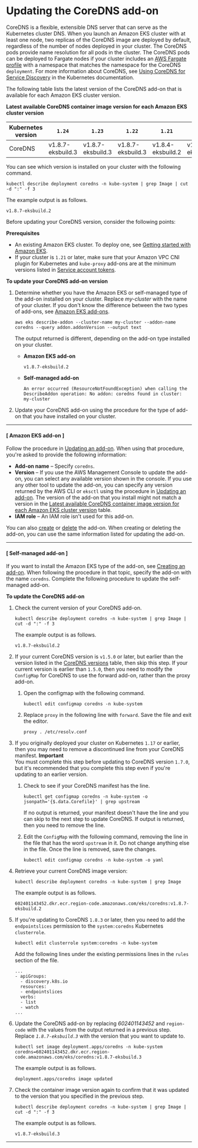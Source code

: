 # Updating the CoreDNS add\-on<a name="managing-coredns"></a>

CoreDNS is a flexible, extensible DNS server that can serve as the Kubernetes cluster DNS\. When you launch an Amazon EKS cluster with at least one node, two replicas of the CoreDNS image are deployed by default, regardless of the number of nodes deployed in your cluster\. The CoreDNS pods provide name resolution for all pods in the cluster\. The CoreDNS pods can be deployed to Fargate nodes if your cluster includes an [AWS Fargate profile](fargate-profile.md) with a namespace that matches the namespace for the CoreDNS `deployment`\. For more information about CoreDNS, see [Using CoreDNS for Service Discovery](https://kubernetes.io/docs/tasks/administer-cluster/coredns/) in the Kubernetes documentation\.

The following table lists the latest version of the CoreDNS add\-on that is available for each Amazon EKS cluster version\.<a name="coredns-versions"></a>


**Latest available CoreDNS container image version for each Amazon EKS cluster version**  

| Kubernetes version | `1.24` | `1.23` | `1.22` | `1.21` | `1.20` | `1.19` | 
| --- | --- | --- | --- | --- | --- | --- | 
| CoreDNS | v1\.8\.7\-eksbuild\.3 | v1\.8\.7\-eksbuild\.3 | v1\.8\.7\-eksbuild\.3 | v1\.8\.4\-eksbuild\.2 | v1\.8\.3\-eksbuild\.1 | 1\.8\.0 | 

You can see which version is installed on your cluster with the following command\.

```
kubectl describe deployment coredns -n kube-system | grep Image | cut -d ":" -f 3
```

The example output is as follows\.

```
v1.8.7-eksbuild.2
```

Before updating your CoreDNS version, consider the following points:

**Prerequisites**
+ An existing Amazon EKS cluster\. To deploy one, see [Getting started with Amazon EKS](getting-started.md)\.
+ If your cluster is `1.21` or later, make sure that your Amazon VPC CNI plugin for Kubernetes and `kube-proxy` add\-ons are at the minimum versions listed in [Service account tokens](service-accounts.md#boundserviceaccounttoken-validated-add-on-versions)\.

**To update your CoreDNS add\-on version**

1. Determine whether you have the Amazon EKS or self\-managed type of the add\-on installed on your cluster\. Replace *my\-cluster* with the name of your cluster\. If you don't know the difference between the two types of add\-ons, see [Amazon EKS add\-ons](eks-add-ons.md)\.

   ```
   aws eks describe-addon --cluster-name my-cluster --addon-name coredns --query addon.addonVersion --output text
   ```

   The output returned is different, depending on the add\-on type installed on your cluster\.
   + **Amazon EKS add\-on**

     ```
     v1.8.7-eksbuild.2
     ```
   + **Self\-managed add\-on**

     ```
     An error occurred (ResourceNotFoundException) when calling the DescribeAddon operation: No addon: coredns found in cluster: my-cluster
     ```

1. Update your CoreDNS add\-on using the procedure for the type of add\-on that you have installed on your cluster\.

------
#### [ Amazon EKS add\-on ]

   Follow the procedure in [Updating an add\-on](managing-add-ons.md#updating-an-add-on)\. When using that procedure, you're asked to provide the following information:
   + **Add\-on name** – Specify `coredns`\.
   + **Version** – If you use the AWS Management Console to update the add\-on, you can select any available version shown in the console\. If you use any other tool to update the add\-on, you can specify any version returned by the AWS CLI or `eksctl` using the procedure in [Updating an add\-on](managing-add-ons.md#updating-an-add-on)\. The version of the add\-on that you install might not match a version in the [Latest available CoreDNS container image version for each Amazon EKS cluster version](#coredns-versions) table\.
   + **IAM role** – An IAM role isn't used for this add\-on\.

   You can also [create](managing-add-ons.md#creating-an-add-on) or [delete](managing-add-ons.md#removing-an-add-on) the add\-on\. When creating or deleting the add\-on, you can use the same information listed for updating the add\-on\.

------
#### [ Self\-managed add\-on ]

   If you want to install the Amazon EKS type of the add\-on, see [Creating an add\-on](managing-add-ons.md#creating-an-add-on)\. When following the procedure in that topic, specify the add\-on with the name `coredns`\. Complete the following procedure to update the self\-managed add\-on\.

**To update the CoreDNS add\-on**

   1. Check the current version of your CoreDNS add\-on\.

      ```
      kubectl describe deployment coredns -n kube-system | grep Image | cut -d ":" -f 3
      ```

      The example output is as follows\.

      ```
      v1.8.7-eksbuild.2
      ```

   1. If your current CoreDNS version is `v1.5.0` or later, but earlier than the version listed in the [CoreDNS versions](#coredns-versions) table, then skip this step\. If your current version is earlier than `1.5.0`, then you need to modify the `ConfigMap` for CoreDNS to use the forward add\-on, rather than the proxy add\-on\.

      1. Open the configmap with the following command\.

         ```
         kubectl edit configmap coredns -n kube-system
         ```

      1. Replace `proxy` in the following line with `forward`\. Save the file and exit the editor\.

         ```
         proxy . /etc/resolv.conf
         ```

   1. If you originally deployed your cluster on Kubernetes `1.17` or earlier, then you may need to remove a discontinued line from your CoreDNS manifest\.
**Important**  
You must complete this step before updating to CoreDNS version `1.7.0`, but it's recommended that you complete this step even if you're updating to an earlier version\. 

      1. Check to see if your CoreDNS manifest has the line\.

         ```
         kubectl get configmap coredns -n kube-system -o jsonpath='{$.data.Corefile}' | grep upstream
         ```

         If no output is returned, your manifest doesn't have the line and you can skip to the next step to update CoreDNS\. If output is returned, then you need to remove the line\.

      1. Edit the `ConfigMap` with the following command, removing the line in the file that has the word `upstream` in it\. Do not change anything else in the file\. Once the line is removed, save the changes\.

         ```
         kubectl edit configmap coredns -n kube-system -o yaml
         ```

   1. Retrieve your current CoreDNS image version:

      ```
      kubectl describe deployment coredns -n kube-system | grep Image
      ```

      The example output is as follows\.

      ```
      602401143452.dkr.ecr.region-code.amazonaws.com/eks/coredns:v1.8.7-eksbuild.2
      ```

   1. If you're updating to CoreDNS `1.8.3` or later, then you need to add the `endpointslices` permission to the `system:coredns` Kubernetes `clusterrole`\.

      ```
      kubectl edit clusterrole system:coredns -n kube-system
      ```

      Add the following lines under the existing permissions lines in the `rules` section of the file\.

      ```
      ...
      - apiGroups:
        - discovery.k8s.io
        resources:
        - endpointslices
        verbs:
        - list
        - watch
      ...
      ```

   1. Update the CoreDNS add\-on by replacing *602401143452* and `region-code` with the values from the output returned in a previous step\. Replace *`1.8.7-eksbuild.3`* with the version that you want to update to\.

      ```
      kubectl set image deployment.apps/coredns -n kube-system  coredns=602401143452.dkr.ecr.region-code.amazonaws.com/eks/coredns:v1.8.7-eksbuild.3
      ```

      The example output is as follows\.

      ```
      deployment.apps/coredns image updated
      ```

   1. Check the container image version again to confirm that it was updated to the version that you specified in the previous step\.

      ```
      kubectl describe deployment coredns -n kube-system | grep Image | cut -d ":" -f 3
      ```

      The example output is as follows\.

      ```
      v1.8.7-eksbuild.3
      ```

------